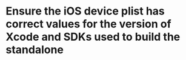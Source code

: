 # Ensure the iOS device plist has correct values for the version of Xcode and SDKs used to build the standalone
